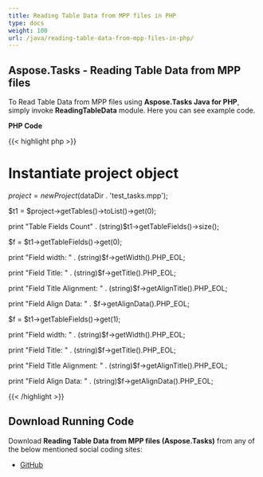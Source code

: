 ```yaml
---
title: Reading Table Data from MPP files in PHP
type: docs
weight: 100
url: /java/reading-table-data-from-mpp-files-in-php/
---
```


## **Aspose.Tasks - Reading Table Data from MPP files**
To Read Table Data from MPP files using **Aspose.Tasks Java for PHP**, simply invoke **ReadingTableData** module. Here you can see example code.

**PHP Code**

{{< highlight php >}}

 # Instantiate project object

$project = new Project($dataDir . 'test_tasks.mpp');

$t1 = $project->getTables()->toList()->get(0);

print "Table Fields Count" . (string)$t1->getTableFields()->size();

$f = $t1->getTableFields()->get(0);

print "Field width: " . (string)$f->getWidth().PHP_EOL;

print "Field Title: " . (string)$f->getTitle().PHP_EOL;

print "Field Title Alignment: " . (string)$f->getAlignTitle().PHP_EOL;

print "Field Align Data: " . $f->getAlignData().PHP_EOL;

$f = $t1->getTableFields()->get(1);

print "Field width: " . (string)$f->getWidth().PHP_EOL;

print "Field Title: " . (string)$f->getTitle().PHP_EOL;

print "Field Title Alignment: " . (string)$f->getAlignTitle().PHP_EOL;

print "Field Align Data: " . (string)$f->getAlignData().PHP_EOL;

{{< /highlight >}}
## **Download Running Code**
Download **Reading Table Data from MPP files (Aspose.Tasks)** from any of the below mentioned social coding sites:

- [GitHub](https://github.com/aspose-tasks/Aspose.Tasks-for-Java/blob/master/Plugins/Aspose_Tasks_Java_for_PHP/src/aspose/tasks/WorkingWithProjects/ReadingTableData.php)
